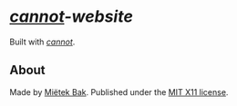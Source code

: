_[cannot](http://cannot.mietek.io/)-website_
============================================

Built with [_cannot_](http://cannot.mietek.io/).


About
-----

Made by [Miëtek Bak](http://mietek.io/).  Published under the [MIT X11 license](http://cannot.mietek.io/license/).
